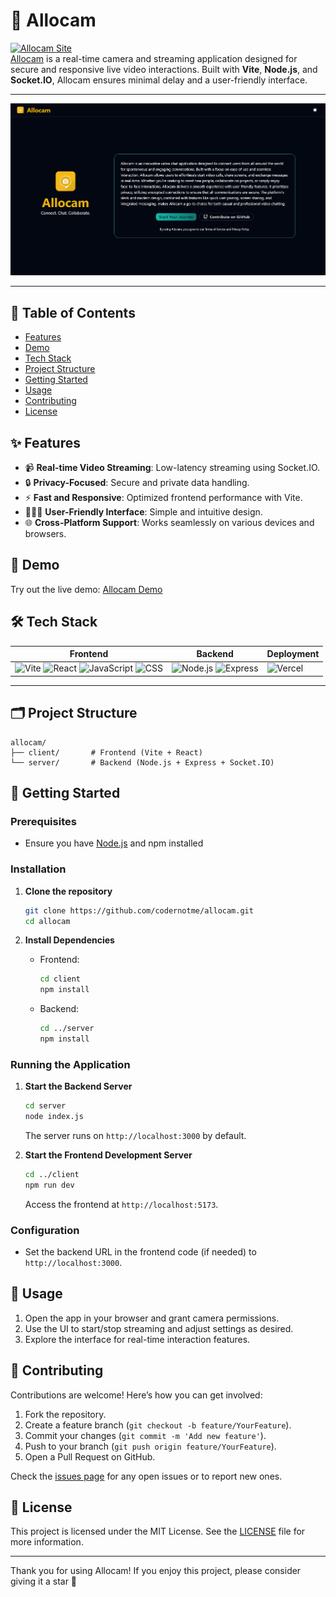 # 📸 Allocam

[![Allocam Site](https://img.shields.io/badge/Visit-Allocam-blue?style=for-the-badge&logo=vercel)](http://allocam.vercel.app/)  
[Allocam](http://allocam.vercel.app/) is a real-time camera and streaming application designed for secure and responsive live video interactions. Built with **Vite**, **Node.js**, and **Socket.IO**, Allocam ensures minimal delay and a user-friendly interface.

---

![Allocam Preview](image-prev.png) <!-- Replace with actual preview image URL -->

---

## 🔗 Table of Contents

- [Features](#features)
- [Demo](#demo)
- [Tech Stack](#tech-stack)
- [Project Structure](#project-structure)
- [Getting Started](#getting-started)
- [Usage](#usage)
- [Contributing](#contributing)
- [License](#license)

## ✨ Features

- 📹 **Real-time Video Streaming**: Low-latency streaming using Socket.IO.
- 🔒 **Privacy-Focused**: Secure and private data handling.
- ⚡ **Fast and Responsive**: Optimized frontend performance with Vite.
- 🧑‍🤝‍🧑 **User-Friendly Interface**: Simple and intuitive design.
- 🌐 **Cross-Platform Support**: Works seamlessly on various devices and browsers.

## 🎥 Demo

Try out the live demo: [Allocam Demo](http://allocam.vercel.app/)

## 🛠 Tech Stack

| Frontend | Backend | Deployment |
| --- | --- | --- |
| ![Vite](https://skillicons.dev/icons?i=vite) ![React](https://skillicons.dev/icons?i=react) ![JavaScript](https://skillicons.dev/icons?i=js) ![CSS](https://skillicons.dev/icons?i=css) | ![Node.js](https://skillicons.dev/icons?i=nodejs) ![Express](https://skillicons.dev/icons?i=express) | ![Vercel](https://skillicons.dev/icons?i=vercel) |

---
## 🗂 Project Structure

```
allocam/
├── client/       # Frontend (Vite + React)
└── server/       # Backend (Node.js + Express + Socket.IO)
```

## 🚀 Getting Started

### Prerequisites

- Ensure you have [Node.js](https://nodejs.org/) and npm installed

### Installation

1. **Clone the repository**
   ```bash
   git clone https://github.com/codernotme/allocam.git
   cd allocam
   ```

2. **Install Dependencies**
   - Frontend:
     ```bash
     cd client
     npm install
     ```
   - Backend:
     ```bash
     cd ../server
     npm install
     ```

### Running the Application

1. **Start the Backend Server**
   ```bash
   cd server
   node index.js
   ```
   The server runs on `http://localhost:3000` by default.

2. **Start the Frontend Development Server**
   ```bash
   cd ../client
   npm run dev
   ```
   Access the frontend at `http://localhost:5173`.

### Configuration

- Set the backend URL in the frontend code (if needed) to `http://localhost:3000`.

## 📖 Usage

1. Open the app in your browser and grant camera permissions.
2. Use the UI to start/stop streaming and adjust settings as desired.
3. Explore the interface for real-time interaction features.

## 🤝 Contributing

Contributions are welcome! Here’s how you can get involved:

1. Fork the repository.
2. Create a feature branch (`git checkout -b feature/YourFeature`).
3. Commit your changes (`git commit -m 'Add new feature'`).
4. Push to your branch (`git push origin feature/YourFeature`).
5. Open a Pull Request on GitHub.

Check the [issues page](https://github.com/codernotme/allocam/issues) for any open issues or to report new ones.

## 📄 License

This project is licensed under the MIT License. See the [LICENSE](LICENSE) file for more information.

---

Thank you for using Allocam! If you enjoy this project, please consider giving it a star 🌟

